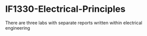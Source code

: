 # IF1330-Electrical-Principles
There are three labs with separate reports written within electrical engineering

